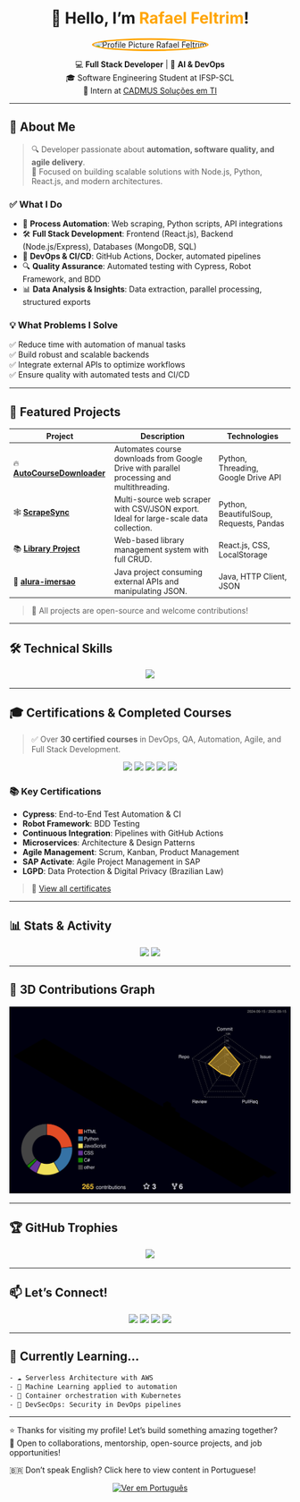 <h1 align="center">
  👋 Hello, I’m <span style="color:#FFA500;">Rafael Feltrim</span>!
</h1>

<p align="center">
  <img src="https://github.com/RaFeltrim.png" width="150" height="150" style="border-radius:50%; border: 3px solid #FFA500;" alt="Profile Picture Rafael Feltrim">
</p>

<p align="center">
  💻 <b>Full Stack Developer</b> | 🤖 <b>AI & DevOps</b>  
  <br />
  🎓 Software Engineering Student at IFSP-SCL
  <br />
  🏢 Intern at <a href="https://www.cadmus.com.br">CADMUS Soluções em TI</a>
</p>

---

## 🌟 About Me

> 🔍 Developer passionate about **automation, software quality, and agile delivery**.  
> 🧠 Focused on building scalable solutions with Node.js, Python, React.js, and modern architectures.

### ✅ What I Do
- 🤖 **Process Automation**: Web scraping, Python scripts, API integrations
- 🛠️ **Full Stack Development**: Frontend (React.js), Backend (Node.js/Express), Databases (MongoDB, SQL)
- 🔄 **DevOps & CI/CD**: GitHub Actions, Docker, automated pipelines
- 🔍 **Quality Assurance**: Automated testing with Cypress, Robot Framework, and BDD
- 📊 **Data Analysis & Insights**: Data extraction, parallel processing, structured exports

### 💡 What Problems I Solve
✅ Reduce time with automation of manual tasks  
✅ Build robust and scalable backends  
✅ Integrate external APIs to optimize workflows  
✅ Ensure quality with automated tests and CI/CD

---

## 🚀 Featured Projects

| Project | Description | Technologies |
|--------|-------------|--------------|
| 🔥 [**AutoCourseDownloader**](https://github.com/RaFeltrim/AutoCourseDownloader) | Automates course downloads from Google Drive with parallel processing and multithreading. | Python, Threading, Google Drive API |
| 🕸️ [**ScrapeSync**](https://github.com/RaFeltrim/ScrapeSync) | Multi-source web scraper with CSV/JSON export. Ideal for large-scale data collection. | Python, BeautifulSoup, Requests, Pandas |
| 📚 [**Library Project**](https://github.com/RaFeltrim/Projeto-Biblioteca) | Web-based library management system with full CRUD. | React.js, CSS, LocalStorage |
| 🧪 [**alura-imersao**](https://github.com/RaFeltrim/alura-imersao) | Java project consuming external APIs and manipulating JSON. | Java, HTTP Client, JSON |

> 💬 All projects are open-source and welcome contributions!

---

## 🛠️ Technical Skills

<div align="center">
  <a href="https://skillicons.dev">
    <img src="https://skillicons.dev/icons?i=git,github,vscode,py,java,cs,dotnet,js,ts,react,angular,django,spring,html,css,bootstrap,tailwind,sass,postman,cypress,docker,linux,figma,vercel,mongodb,postgres,mysql,tensorflow,robotframework,intelij" />
  </a>
</div>

---

## 🎓 Certifications & Completed Courses

> ✅ Over **30 certified courses** in DevOps, QA, Automation, Agile, and Full Stack Development.

<div align="center">
  <img src="https://img.shields.io/badge/-DevOps%20%26%20CI_CD-333?style=flat&logo=githubactions&logoColor=white" />
  <img src="https://img.shields.io/badge/-Test%20Automation-FF6B35?style=flat&logo=cypress&logoColor=white" />
  <img src="https://img.shields.io/badge/-Agile%20Methodologies-007ACC?style=flat&logo=agile&logoColor=white" />
  <img src="https://img.shields.io/badge/-Full%20Stack%20Development-339933?style=flat&logo=node.js&logoColor=white" />
  <img src="https://img.shields.io/badge/-Python%20%26%20Automation-FFD700?style=flat&logo=python&logoColor=black" />
</div>

### 📚 Key Certifications
- **Cypress**: End-to-End Test Automation & CI
- **Robot Framework**: BDD Testing
- **Continuous Integration**: Pipelines with GitHub Actions
- **Microservices**: Architecture & Design Patterns
- **Agile Management**: Scrum, Kanban, Product Management
- **SAP Activate**: Agile Project Management in SAP
- **LGPD**: Data Protection & Digital Privacy (Brazilian Law)

> 📂 [View all certificates](https://github.com/RaFeltrim/certificates)

---

## 📊 Stats & Activity

<div align="center">
  <img height="180em" src="https://github-readme-stats.vercel.app/api?username=RaFeltrim&show_icons=true&theme=dracula&hide_border=true&count_private=true" />
  <img height="180em" src="https://github-readme-stats.vercel.app/api/top-langs/?username=RaFeltrim&layout=compact&theme=dracula&hide_border=true" />
</div>

---

## 🧩 3D Contributions Graph

<div align="center">
  <img src="https://raw.githubusercontent.com/RaFeltrim/RaFeltrim/main/profile-3d-contrib/profile-night-rainbow.svg" alt="3D Contribution Graph" />
</div>

---

## 🏆 GitHub Trophies

<div align="center">
  <img src="https://github-profile-trophy.vercel.app/?username=RaFeltrim&row=1&column=6&theme=dracula&margin-w=15&margin-h=15" />
</div>

---

## 📫 Let’s Connect!

<p align="center">
  <a href="mailto:rafeltrim@gmail.com"><img src="https://img.shields.io/badge/-Email-D14836?style=for-the-badge&logo=gmail&logoColor=white"></a>
  <a href="https://linkedin.com/in/rafael-feltrim-me"><img src="https://img.shields.io/badge/-LinkedIn-0A66C2?style=for-the-badge&logo=linkedin&logoColor=white"></a>
  <a href="https://github.com/RaFeltrim"><img src="https://img.shields.io/badge/-GitHub-181717?style=for-the-badge&logo=github&logoColor=white"></a>
  <a href="https://instagram.com/rafeltrim"><img src="https://img.shields.io/badge/-Instagram-E4405F?style=for-the-badge&logo=instagram&logoColor=white"></a>
</p>

---

## 🌱 Currently Learning...

```plaintext
- ☁️ Serverless Architecture with AWS
- 🧠 Machine Learning applied to automation
- 🐳 Container orchestration with Kubernetes
- 🔐 DevSecOps: Security in DevOps pipelines
```

---

⭐ Thanks for visiting my profile! Let’s build something amazing together?  
📩 Open to collaborations, mentorship, open-source projects, and job opportunities! 

🇧🇷 Don’t speak English? Click here to view content in Portuguese!
<div align="center">
<a href="https://github.com/RaFeltrim/RaFeltrim/blob/main/README.pt-br.md">
<img src="https://img.shields.io/badge/Ver%20em%20Português-007ACC?style=for-the-badge&logo=github&logoColor=white" alt="Ver em Português">
</a>
</div>
